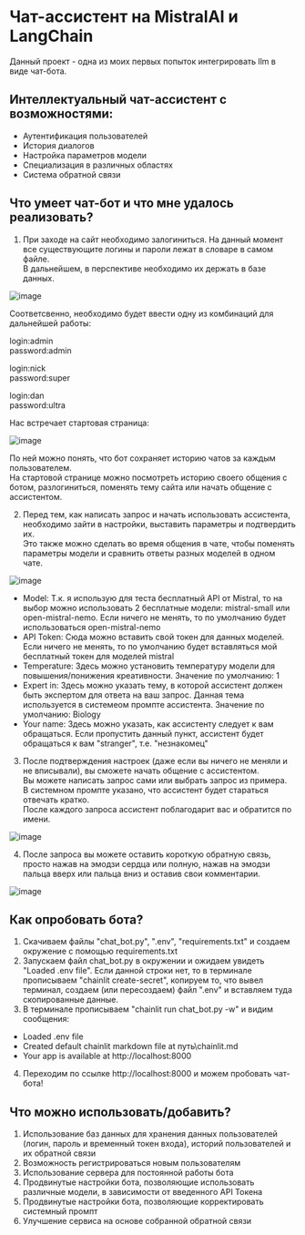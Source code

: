 # Чат-ассистент на MistralAI и LangChain

Данный проект - одна из моих первых попыток интегрировать llm в виде чат-бота.  

## Интеллектуальный чат-ассистент с возможностями:
- Аутентификация пользователей
- История диалогов
- Настройка параметров модели
- Специализация в различных областях
- Система обратной связи

## Что умеет чат-бот и что мне удалось реализовать?  

1) При заходе на сайт необходимо залогиниться. На данный момент все существующите логины и пароли лежат в словаре в самом файле.  
В дальнейшем, в перспективе необходимо их держать в базе данных.  

![image](https://github.com/user-attachments/assets/366acf24-69ff-4a34-8429-71d795fd71d9)

Соответсвенно, необходимо будет ввести одну из комбинаций для дальнейшей работы:  

login:admin  
password:admin  

login:nick  
password:super  

login:dan  
password:ultra  

Нас встречает стартовая страница:  

![image](https://github.com/user-attachments/assets/d8285196-9075-4dc3-adcb-feb311633158)

По ней можно понять, что бот сохраняет историю чатов за каждым пользователем.  
На стартовой странице можно посмотреть историю своего общения с ботом, разлогиниться, поменять тему сайта или начать общение с ассистентом.  

2) Перед тем, как написать запрос и начать использовать ассистента, необходимо зайти в настройки, выставить параметры и подтвердить их.  
Это также можно сделать во время общения в чате, чтобы поменять параметры модели и сравнить ответы разных моделей в одном чате.  

![image](https://github.com/user-attachments/assets/110b2c97-ee46-4430-a6db-8ca304e46a2d)

- Model: Т.к. я использую для теста бесплатный API от Mistral, то на выбор можно использовать 2 бесплатные модели: mistral-small или open-mistral-nemo. Если ничего не менять, то по умолчанию будет использоваться open-mistral-nemo
- API Token: Сюда можно вставить свой токен для данных моделей. Если ничего не менять, то по умолчанию будет вставляться мой бесплатный токен для моделей mistral
- Temperature: Здесь можно установить температуру модели для повышения/понижения креативности. Значение по умолчанию: 1
- Expert in: Здесь можно указать тему, в которой ассистент должен быть экспертом для ответа на ваш запрос. Данная тема используется в системеом промпте ассистента. Значение по умолчанию: Biology
- Your name: Здесь можно указать, как ассистенту следует к вам обращаться. Если пропустить данный пункт, ассистент будет обращаться к вам "stranger", т.е. "незнакомец"

3) После подтверждения настроек (даже если вы ничего не меняли и не вписывали), вы сможете начать общение с ассистентом.  
Вы можете написать запрос сами или выбрать запрос из примера.  
В системном промпте указано, что ассистент будет стараться отвечать кратко.  
После каждого запроса ассистент поблагодарит вас и обратится по имени.  

![image](https://github.com/user-attachments/assets/afbd2707-1339-4b6b-9a2e-c4c3527b4dde)

4) После запроса вы можете оставить короткую обратную связь, просто нажав на эмодзи сердца или полную, нажав на эмодзи пальца вверх или пальца вниз и оставив свои комментарии.

![image](https://github.com/user-attachments/assets/0ec8656d-957b-4ef2-ba91-6b92cd71997e)

## Как опробовать бота?

1) Скачиваем файлы "chat_bot.py", ".env", "requirements.txt" и создаем окружение с помощью requirements.txt
2) Запускаем файл chat_bot.py в окружении и ожидаем увидеть "Loaded .env file". Если данной строки нет, то в терминале прописываем "chainlit create-secret", копируем то, что вывел терминал, создаем (или пересоздаем) файл ".env" и вставляем туда скопированные данные.
3) В терминале прописываем "chainlit run chat_bot.py -w" и видим сообщения:
- Loaded .env file
- Created default chainlit markdown file at путь\chainlit.md
- Your app is available at http://localhost:8000
4) Переходим по ссылке http://localhost:8000 и можем пробовать чат-бота!

## Что можно использовать/добавить?

1) Использование баз данных для хранения данных пользователей (логин, пароль и временный токен входа), историй пользователей и их обратной связи
2) Возможность регистрироваться новым пользователям
3) Использование сервера для постоянной работы бота
4) Продвинутые настройки бота, позволяющие использовать различные модели, в зависимости от введенного API Токена
5) Продвинутые настройки бота, позволяющие корректировать системный промпт
6) Улучшение сервиса на основе собранной обратной связи
